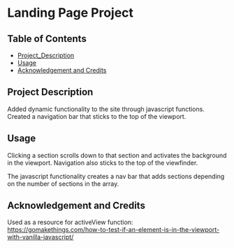 # Landing Page Project

## Table of Contents

* [Project_Description](#Project_Description)
* [Usage](#Usage)
* [Acknowledgement and Credits](#Acknowledgement_and_Credits)

## Project Description

Added dynamic functionality to the site through javascript functions. Created a navigation bar that sticks to the top of the viewport.

## Usage

Clicking a section scrolls down to that section and activates the background in the viewport. Navigation also sticks to the top of the viewfinder. 

The javascript functionality creates a nav bar that adds sections depending on the number of sections in the array.

## Acknowledgement and Credits

Used as a resource for activeView function: https://gomakethings.com/how-to-test-if-an-element-is-in-the-viewport-with-vanilla-javascript/